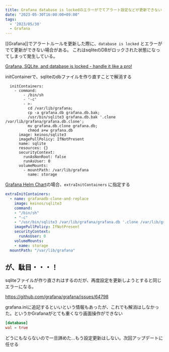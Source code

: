 ```yaml
---
title: Grafana database is lockedのエラーがでてアラート設定などが更新できない
date: "2023-05-30T16:00:00+09:00"
tags:
  - '2023/05/30'
  - Grafana
---
```


[[Grafana]]でアラートルールを更新した際に、`database is locked` とエラーがでて更新ができない場合がある。
これはsqliteのDBがロックされた状態になってしまって発生している。

[Grafana, SQLite, and database is locked - handle it like a pro!](https://opsverse.io/2022/12/15/grafana-sqlite-and-database-is-locked/)

initContainerで、sqliteのdbファイルを作り直すことで解消する

```
  initContainers:
    - command:
        - /bin/sh
        - '-c'
        - >-
          cd /var/lib/grafana;
          cp -a grafana.db grafana.db.bak;
          /usr/bin/sqlite3 grafana.db.bak '.clone /var/lib/grafana/grafana.db.clone';
          mv grafana.db.clone grafana.db;
          chmod a+w grafana.db
      image: keinos/sqlite3
      imagePullPolicy: IfNotPresent
      name: sqlite
      resources: {}
      securityContext:
        runAsNonRoot: false
        runAsUser: 0
      volumeMounts:
        - mountPath: /var/lib/grafana
          name: storage
```

[Grafana Helm Chart](https://github.com/grafana/helm-charts/tree/main/charts/grafana)の場合、`extraInitContainers` に指定する

```yaml
extraInitContainers:
  - name: grafanadb-clone-and-replace
    image: keinos/sqlite3
    command:
    - "/bin/sh"
    - "-c"
    - "/usr/bin/sqlite3 /var/lib/grafana/grafana.db '.clone /var/lib/grafana/grafana.db.clone'; mv /var/lib/grafana/grafana.db.clone /var/lib/grafana/grafana.db; chmod a+w /var/lib/grafana/grafana.db"
    imagePullPolicy: IfNotPresent
    securityContext:
      runAsUser: 0
    volumeMounts:
    - name: storage
  mountPath: "/var/lib/grafana"
```


## が、駄目・・・！

sqliteファイルが作り直されはするのだが、再度設定を更新しようとすると同じエラーになる。

https://github.com/grafana/grafana/issues/64798

grafana.iniに追記するといいという情報もあったが、これでも解消はしなかった。というかGrafanaがとても重くなり画面操作ができない
```toml
[database]
wal = true
```

どうにもならないので一旦諦めた…もう設定更新はしない。次回アップデートに任せる

